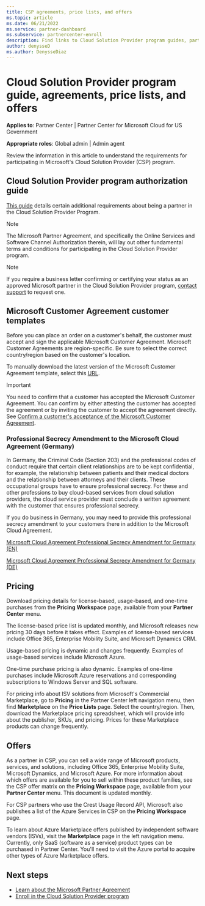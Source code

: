```yaml
---
title: CSP agreements, price lists, and offers
ms.topic: article
ms.date: 06/21/2022
ms.service: partner-dashboard
ms.subservice: partnercenter-enroll
description: Find links to Cloud Solution Provider program guides, partner agreements, customer agreements, price lists, and offers.
author: denysseD
ms.author: DenysseDiaz
---
```


# Cloud Solution Provider program guide, agreements, price lists, and offers

**Applies to**: Partner Center | Partner Center for Microsoft Cloud for US Government

**Appropriate roles**: Global admin | Admin agent

Review the information in this article to understand the requirements for participating in Microsoft's Cloud Solution Provider (CSP) program.

## Cloud Solution Provider program authorization guide

[This guide](https://go.microsoft.com/fwlink/p/?LinkId=617100) details certain additional requirements about being a partner in the Cloud Solution Provider Program.
> [!NOTE]
> The Microsoft Partner Agreement, and specifically the Online Services and Software Channel Authorization therein, will lay out other fundamental terms and conditions for participating in the Cloud Solution Provider program.

> [!NOTE]
> If you require a business letter confirming or certifying your status as an approved Microsoft partner in the Cloud Solution Provider program, [contact support](https://partner.microsoft.com/pcv/servicerequests/create) to request one.

## Microsoft Customer Agreement customer templates

Before you can place an order on a customer's behalf, the customer must accept and sign the applicable Microsoft Customer Agreement. Microsoft Customer Agreements are region-specific. Be sure to select the correct country/region based on the customer's location.

To manually download the latest version of the Microsoft Customer Agreement template, select this [URL](https://aka.ms/customeragreement).

> [!IMPORTANT]
>You need to confirm that a customer has accepted the Microsoft Customer Agreement. You can confirm by either attesting the customer has accepted the agreement or by inviting the customer to accept the agreement directly. See [Confirm a customer's acceptance of the Microsoft Customer Agreement](confirm-customer-agreement.md).

### Professional Secrecy Amendment to the Microsoft Cloud Agreement (Germany)

In Germany, the Criminal Code (Section 203) and the professional codes of conduct require that certain client relationships are to be kept confidential, for example, the relationship between patients and their medical doctors and the relationship between attorneys and their clients. These occupational groups have to ensure professional secrecy. For these and other professions to buy cloud-based services from cloud solution providers, the cloud service provider must conclude a written agreement with the customer that ensures professional secrecy.

If you do business in Germany, you may need to provide this professional secrecy amendment to your customers there in addition to the Microsoft Cloud Agreement.

[Microsoft Cloud Agreement Professional Secrecy Amendment for Germany (EN)](https://go.microsoft.com/fwlink/?linkid=2030827&clcid=0x409)

[Microsoft Cloud Agreement Professional Secrecy Amendment for Germany (DE)](https://go.microsoft.com/fwlink/?linkid=2030827&clcid=0x407)

## Pricing

Download pricing details for license-based, usage-based, and one-time purchases from the **Pricing Workspace** page, available from your **Partner Center** menu.

The license-based price list is updated monthly, and Microsoft releases new pricing 30 days before it takes effect. Examples of license-based services include Office 365, Enterprise Mobility Suite, and Microsoft Dynamics CRM.

Usage-based pricing is dynamic and changes frequently. Examples of usage-based services include Microsoft Azure.

One-time purchase pricing is also dynamic. Examples of one-time purchases include Microsoft Azure reservations and corresponding subscriptions to Windows Server and SQL software.

For pricing info about ISV solutions from Microsoft's Commercial Marketplace, go to **Pricing** in the Partner Center left navigation menu, then find **Marketplace** on the **Price Lists** page. Select the country/region. Then, download the Marketplace pricing spreadsheet, which will provide info about the publisher, SKUs, and pricing. Prices for these Marketplace products can change frequently.  

## Offers

As a partner in CSP, you can sell a wide range of Microsoft products, services, and solutions, including Office 365, Enterprise Mobility Suite, Microsoft Dynamics, and Microsoft Azure. For more information about which offers are available for you to sell within these product families, see the CSP offer matrix on the **Pricing Workspace** page, available from your **Partner Center** menu. This document is updated monthly.

For CSP partners who use the Crest Usage Record API, Microsoft also publishes a list of the Azure Services in CSP on the **Pricing Workspace** page.

To learn about Azure Marketplace offers published by independent software vendors  (ISVs), visit the **Marketplace** page in the left navigation menu. Currently, only SaaS (software as a service) product types can be purchased in Partner Center. You'll need to visit the Azure portal to acquire other types of Azure Marketplace offers.

## Next steps

- [Learn about the Microsoft Partner Agreement](microsoft-partner-agreement.md)
- [Enroll in the Cloud Solution Provider program](enrolling-in-the-csp-program.md)
